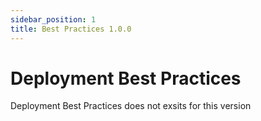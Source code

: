 ```yaml
---
sidebar_position: 1
title: Best Practices 1.0.0
---
```


# Deployment Best Practices


Deployment Best Practices does not exsits for this version 

